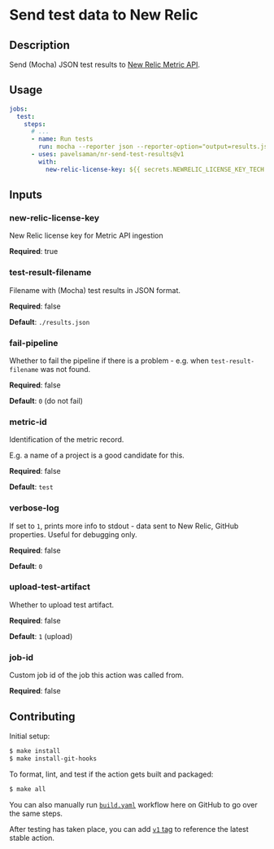 # Send test data to New Relic

## Description

Send (Mocha) JSON test results to [New Relic Metric API](https://docs.newrelic.com/docs/data-apis/ingest-apis/metric-api/introduction-metric-api/).

## Usage

```yaml
jobs:
  test:
    steps:
      # ...
      - name: Run tests
        run: mocha --reporter json --reporter-option="output=results.json"
      - uses: pavelsaman/nr-send-test-results@v1
        with:
          new-relic-license-key: ${{ secrets.NEWRELIC_LICENSE_KEY_TECH }}
```

## Inputs

### new-relic-license-key

New Relic license key for Metric API ingestion

**Required**: true

### test-result-filename

Filename with (Mocha) test results in JSON format.

**Required**: false

**Default**: `./results.json`

### fail-pipeline

Whether to fail the pipeline if there is a problem - e.g. when `test-result-filename` was not found.

**Required**: false

**Default**: `0` (do not fail)

### metric-id

Identification of the metric record.

E.g. a name of a project is a good candidate for this.

**Required**: false

**Default**: `test`

### verbose-log

If set to `1`, prints more info to stdout - data sent to New Relic, GitHub properties. Useful for debugging only.

**Required**: false

**Default**: `0`

### upload-test-artifact

Whether to upload test artifact.

**Required**: false

**Default**: `1` (upload)

### job-id

Custom job id of the job this action was called from.

**Required**: false

## Contributing

Initial setup:

```bash
$ make install
$ make install-git-hooks
```

To format, lint, and test if the action gets built and packaged:

```bash
$ make all
```

You can also manually run [`build.yaml`](https://github.com/pavelsaman/nr-send-test-results/actions/workflows/build.yaml) workflow here on GitHub to go over the same steps.

After testing has taken place, you can add [`v1` tag](https://github.com/actions/toolkit/blob/master/docs/action-versioning.md) to reference the latest stable action.
